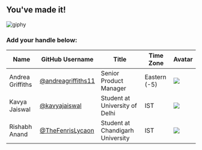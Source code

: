 ## You've made it! 

![giphy](https://user-images.githubusercontent.com/20666190/135487484-b031bcd1-3670-4860-b1b0-5803657db1cb.gif)

### Add your handle below: 

| Name | GitHub Username | Title | Time Zone | Avatar |
|---|---|---|---|---|
| Andrea Griffiths | [@andreagriffiths11](https://github.com/andreagriffiths11) | Senior Product Manager | Eastern (-5) | ![](https://avatars.githubusercontent.com/andreagriffiths11?s=64) |
| Kavya Jaiswal | [@kavyajaiswal](https://github.com/KavyaJaiswal) | Student at University of Delhi | IST | ![](https://avatars.githubusercontent.com/u/46790415?v=4) |  
| Rishabh Anand | [@TheFenrisLycaon](https://github.com/TheFenrisLycaon) | Student at Chandigarh University | IST | ![](https://avatars.githubusercontent.com/u/54172306?s=400&u=3ebd7030d20220a1b03ea1aafa051989f9de9ac2&v=4) |  
